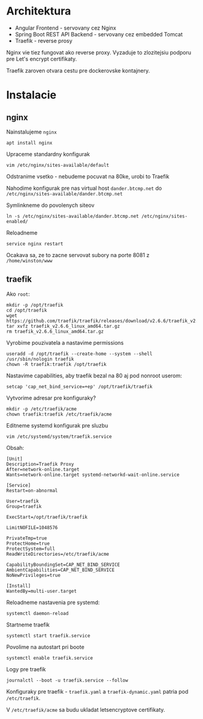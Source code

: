 Architektura
=============

- Angular Frontend - servovany cez Nginx
- Spring Boot REST API Backend - servovany cez embedded Tomcat
- Traefik - reverse prosy

Nginx vie tiez fungovat ako reverse proxy. Vyzaduje to zlozitejsiu podporu pre Let's encrypt certifikaty.

Traefik zaroven otvara cestu pre dockerovske kontajnery.

Instalacie
==========

nginx
-----

Nainstalujeme `nginx`

    apt install nginx

Upraceme standardny konfigurak

    vim /etc/nginx/sites-available/default

Odstranime vsetko - nebudeme pocuvat na 80ke, urobi to Traefik

Nahodime konfigurak pre nas virtual host `dander.btcmp.net` do `/etc/nginx/sites-available/dander.btcmp.net`

Symlinkneme do povolenych siteov

    ln -s /etc/nginx/sites-available/dander.btcmp.net /etc/nginx/sites-enabled/

Reloadneme 

    service nginx restart

Ocakava sa, ze to zacne servovat subory na porte 8081 z `/home/winston/www`

traefik
-------

Ako `root`:

    mkdir -p /opt/traefik
    cd /opt/traefik
    wget https://github.com/traefik/traefik/releases/download/v2.6.6/traefik_v2.6.6_linux_amd64.tar.gz
    tar xvfz traefik_v2.6.6_linux_amd64.tar.gz
    rm traefik_v2.6.6_linux_amd64.tar.gz


Vyrobime pouzivatela a nastavime permissions

    useradd -d /opt/traefik --create-home --system --shell /usr/sbin/nologin traefik
    chown -R traefik:traefik /opt/traefik

Nastavime capabilities, aby traefik bezal na 80 aj pod nonroot userom:

    setcap 'cap_net_bind_service=+ep' /opt/traefik/traefik

Vytvorime adresar pre konfiguraky?

    mkdir -p /etc/traefik/acme
    chown traefik:traefik /etc/traefik/acme

Editneme systemd konfigurak pre sluzbu

    vim /etc/systemd/system/traefik.service

Obsah:

    [Unit]
    Description=Traefik Proxy
    After=network-online.target
    Wants=network-online.target systemd-networkd-wait-online.service
    
    [Service]
    Restart=on-abnormal
    
    User=traefik
    Group=traefik
    
    ExecStart=/opt/traefik/traefik
    
    LimitNOFILE=1048576
    
    PrivateTmp=true
    ProtectHome=true
    ProtectSystem=full
    ReadWriteDirectories=/etc/traefik/acme
    
    CapabilityBoundingSet=CAP_NET_BIND_SERVICE
    AmbientCapabilities=CAP_NET_BIND_SERVICE
    NoNewPrivileges=true
    
    [Install]
    WantedBy=multi-user.target


Reloadneme nastavenia pre systemd:

    systemctl daemon-reload

Startneme traefik

    systemctl start traefik.service

Povolime na autostart pri boote

    systemctl enable traefik.service

Logy pre traefik

    journalctl --boot -u traefik.service --follow

Konfiguraky pre traefik - `traefik.yaml` a `traefik-dynamic.yaml` patria pod `/etc/traefik`.

V `/etc/traefik/acme` sa budu ukladat letsencryptove certifikaty.


